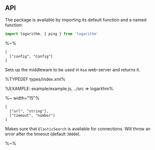 ## API

The package is available by importing its default function and a named function:

```js
import logarithm, { ping } from 'logarithm'
```

%~%

```### logarithm => Middleware
[
  ["config", "Config"]
]
```

Sets up the middleware to be used in `Koa` web-server and returns it.

%TYPEDEF types/index.xml%

%EXAMPLE: example/example.js, ../src => logarithm%

%~ width="15"%

```### async ping
[
  ["url", "string"],
  ["timeout", "number"]
]
```

Makes sure that `ElasticSearch` is available for connections. Will throw an error after the timeout (default `30000`).

%~%